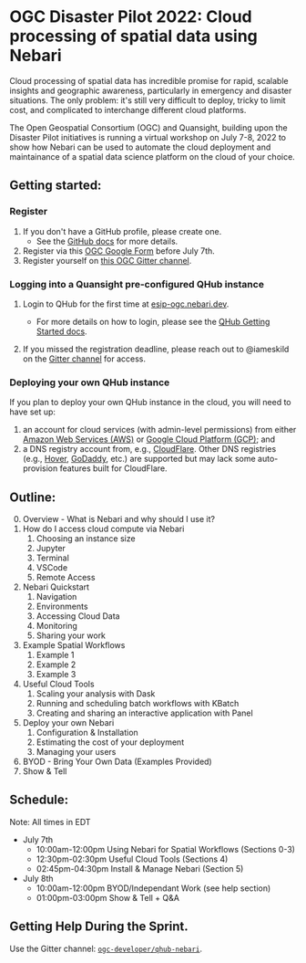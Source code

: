 # OGC Disaster Pilot 2022: Cloud processing of spatial data using Nebari

Cloud processing of spatial data has incredible promise for rapid, scalable insights and geographic awareness, particularly in emergency and disaster situations. The only problem: it's still very difficult to deploy, tricky to limit cost, and complicated to interchange different cloud platforms. 

The Open Geospatial Consortium (OGC) and Quansight, building upon the Disaster Pilot initiatives is running a virtual workshop on July 7-8, 2022 to show how Nebari can be used to automate the cloud deployment and maintainance of a spatial data science platform on the cloud of your choice.

## Getting started:

### Register

1. If you don't have a GitHub profile, please create one. 
   - See the [GitHub docs](https://docs.github.com/en/get-started/signing-up-for-github/signing-up-for-a-new-github-account) for more details.
2. Register via this [OGC Google Form](https://forms.gle/9dVzraCVKPvr6bPGA) before July 7th.
3. Register yourself on [this OGC Gitter channel](https://gitter.im/ogc-developer/qhub-nebari).


### Logging into a Quansight pre-configured QHub instance

1. Login to QHub for the first time at [esip-ogc.nebari.dev](https://esip-ogc.nebari.dev/]).
   - For more details on how to login, please see the [QHub Getting Started docs](https://docs.qhub.dev/en/latest/source/user_guide/getting_started.html).

2. If you missed the registration deadline, please reach out to @iameskild on the [Gitter channel](https://gitter.im/ogc-developer/qhub-nebari) for access.


### Deploying your own QHub instance

If you plan to deploy your own QHub instance in the cloud, you will need to have set up:

1. an account for cloud services (with admin-level permissions) from either [Amazon Web Services (AWS)](https://portal.aws.amazon.com/billing/signup) or [Google Cloud Platform (GCP)](https://console.cloud.google.com/); and
2. a DNS registry account from, e.g., [CloudFlare](https://dash.cloudflare.com/sign-up). Other DNS registries (e.g., [Hover](http://www.hover.com/), [GoDaddy](https://www.godaddy.com), etc.) are supported but may lack some auto-provision features built for CloudFlare.

## Outline:

0. Overview - What is Nebari and why should I use it?
1. How do I access cloud compute via Nebari
   1. Choosing an instance size
   2. Jupyter
   3. Terminal
   4. VSCode
   5. Remote Access
2. Nebari Quickstart
   1. Navigation
   2. Environments
   3. Accessing Cloud Data
   4. Monitoring
   5. Sharing your work
3. Example Spatial Workflows
   1. Example 1
   2. Example 2
   3. Example 3
4. Useful Cloud Tools
   1. Scaling your analysis with Dask
   2. Running and scheduling batch workflows with KBatch
   3. Creating and sharing an interactive application with Panel
5. Deploy your own Nebari
   1. Configuration & Installation
   2. Estimating the cost of your deployment
   3. Managing your users
6. BYOD - Bring Your Own Data (Examples Provided)
7. Show & Tell

## Schedule:

Note: All times in EDT

- July 7th 
  - 10:00am-12:00pm Using Nebari for Spatial Workflows (Sections 0-3)
  - 12:30pm-02:30pm Useful Cloud Tools (Sections 4)
  - 02:45pm-04:30pm Install & Manage Nebari (Section 5)
- July 8th
  - 10:00am-12:00pm BYOD/Independant Work (see help section)
  - 01:00pm-03:00pm Show & Tell + Q&A

## Getting Help During the Sprint.

Use the Gitter channel: [`ogc-developer/qhub-nebari`](https://gitter.im/ogc-developer/qhub-nebari).
